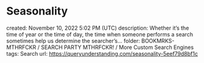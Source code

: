 # Seasonality

created: November 10, 2022 5:02 PM (UTC)
description: Whether it’s the time of year or the time of day, the time when someone performs a search sometimes help us determine the searcher’s…
folder: BOOKMRKS-MTHRFCKR / SEARCH PARTY MTHRFCKR! / More Custom Search Engines
tags: Search
url: https://queryunderstanding.com/seasonality-5eef79d8bf1c